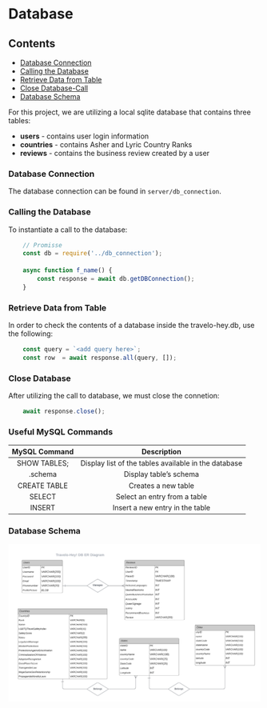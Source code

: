 # Database

## Contents

- [Database Connection](#Database-Connection)
- [Calling the Database](#Calling-the-Database)
- [Retrieve Data from Table](#Retrieve-Data-from-Table)
- [Close Database-Call](#Close-Database-Call)
- [Database Schema](#Database-Schema)
    

For this project, we are utilizing a local sqlite database that contains three tables:
- **users** - contains user login information
- **countries** - contains Asher and Lyric Country Ranks
- **reviews** - contains the business review created by a user

### Database Connection
The database connection can be found in `server/db_connection`.

### Calling the Database
To instantiate a call to the database:

```js
    // Promisse
    const db = require('../db_connection');

    async function f_name() {
        const response = await db.getDBConnection();
    }
```


### Retrieve Data from Table
In order to check the contents of a database inside the travelo-hey.db, use the following:

```js
    const query = `<add query here>`;
    const row  = await response.all(query, []);
```

### Close Database
After utilizing the call to database, we must close the connetion:

```js
    await response.close();
```

### Useful MySQL Commands
|**MySQL Command**    | **Description**                                     |
|:-------------------:|:---------------------------------------------------:|
|SHOW TABLES\;        |Display list of the tables available in the database |
|.schema              |Display table’s schema                               |
|CREATE TABLE         |Creates a new table                                  |
|SELECT               |Select an entry from a table                         |
|INSERT               |Insert a new entry in the table                      |

### Database Schema
![Schema](Travelo-Hey!-Diagram.png)

